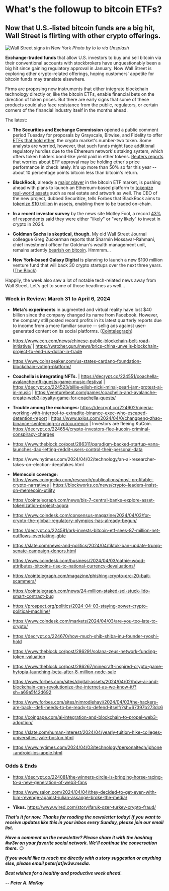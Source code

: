 # What's the followup to bitcoin ETFs?
## Now that U.S.-listed bitcoin funds are a big hit, Wall Street is flirting with other crypto offerings.

![Wall Street signs in New York](https://images.unsplash.com/photo-1586815634274-bf5eb51055c9)
*Photo by lo lo via Unsplash*

**Exchange-traded funds** that allow U.S. investors to buy and sell bitcoin via their conventional accounts with stockbrokers have unquestionably been a big hit since gaining regulatory approval in January. <!-- Find, add link... --> Now Wall Street is exploring other crypto-related offerings, hoping customers' appetite for bitcoin funds may translate elsewhere.

Firms are proposing new instruments that either integrate blockchain technology directly or, like the bitcoin ETFs, enable financial bets on the direction of token prices. But there are early signs that some of these products could also face resistance from the public, regulators, or certain corners of the financial industry itself in the months ahead.

The latest:

- **The Securities and Exchange Commission** opened a public comment period Tuesday for proposals by Grayscale, Bitwise, and Fidelity to offer [ETFs that hold ether](https://www.theblock.co/post/286255/sec-asks-for-public-comment-for-grayscale-bitwise-and-fidelity-spot-ethereum-etfs), the crypto market's number-two token. Some analysts are worried, however, that such funds might face additional regulatory hurdles due to the Ethereum network's staking system, which offers token holders bond-like yield paid in ether tokens. [Reuters reports](https://www.reuters.com/technology/cryptoverse-ether-fettered-by-fate-spot-etf-proposals-2024-04-02/) that worries about ETF approval may be holding ether's price performance in check lately. It's up more than 50% so far this year -- about 10 percentage points bitcoin less than bitcoin's return.

- **BlackRock,** already a [major player](https://decrypt.co/224524/bitcoin-etf-blackrock-flip-grayscale) in the bitcoin ETF market, is pushing ahead with plans to launch an Ethereum-based platform to [tokenize real-world assets](https://finance.yahoo.com/news/blackrock-enters-asset-tokenization-race-233701485.html) such as real estate and artwork as well. The CEO of the new project, dubbed Securitize, tells Forbes that BlackRock aims to [tokenize $10 trillion](https://www.forbes.com/sites/nataliakarayaneva/2024/03/21/blackrocks-10-trillion-tokenization-vision-the-future-of-real-world-assets/?sh=463e106e535c) in assets, enabling them to be traded on-chain.

- **In a recent investor survey** by the news site Motley Fool, a record [43% of respondents](https://www.fool.com/investing/2024/04/03/43-of-survey-respondents-say-they-plan-to-buy-cryp/) said they were either "likely" or "very likely" to invest in crypto in 2024.

- **Goldman Sachs is skeptical, though.** My old Wall Street Journal colleague Greg Zuckerman reports that Sharmin Mossavar-Rahmani, chief investment officer for Goldman's wealth management unit, remains ardently [bearish on bitcoin](https://www.wsj.com/finance/currencies/bitcoin-price-goldman-01189443?st=1syfipngazxcnvu&reflink=desktopwebshare_permalink). Hmmmm...

- **New York-based Galaxy Digital** is planning to launch a new $100 million venture fund that will back 30 crypto startups over the next three years. ([The Block](https://www.theblock.co/post/286378/galaxy-digital-to-launch-100-million-fund-for-early-stage-crypto-companies-report))

Happily, the week also saw a lot of notable tech-related news away from Wall Street. Let's get to some of those headlines as well...

### Week in Review: March 31 to April 6, 2024

- **Meta's experiments** in augmented and virtual reality have lost $40 billion since the company changed its name from Facebook. However, the company still posted record profits in its latest quarterly reports due to income from a more familiar source -- sellig ads against user-generated content on its social platforms. ([Cointelegraph](https://cointelegraph.com/news/meta-metaverse-lab-lost-40-b-since-facebook-changed-its-name-in-2021))

- https://www.ccn.com/news/chinese-public-blockchain-belt-road-initiative/ | https://watcher.guru/news/brics-china-unveils-blockchain-project-to-end-us-dollar-in-trade

- https://www.coinspeaker.com/us-states-cardano-foundation-blockchain-voting-platform/

- **Coachella is integrating NFTs.** | https://decrypt.co/224551/coachella-avalanche-nft-quests-game-music-festival | https://decrypt.co/224523/billie-eilish-nicki-minaj-pearl-jam-protest-ai-in-music | https://venturebeat.com/games/coachella-and-avalanche-create-web3-loyalty-game-for-coachella-quests/

- **Trouble among the exchanges:** https://decrypt.co/224602/nigeria-working-with-interpol-to-extradite-binance-exec-who-escaped-detention-report | https://www.axios.com/2024/04/0/changpeng-zhao-binance-sentencing-cryptocurrency | Investors are fleeing KuCoin. https://decrypt.co/224654/crypto-investors-flee-kucoin-criminal-conspiracy-charges

- https://www.theblock.co/post/286311/paradigm-backed-startup-vana-launches-dao-letting-reddit-users-control-their-personal-data

- <!-- From NYT: An A.I. Researcher Takes On Election Deepfakes: Oren Etzioni was once an optimist about artificial intelligence. Now, his nonprofit, TrueMedia.org, is offering tools for fighting A.I.-manipulated content. --> https://www.nytimes.com/2024/04/02/technology/an-ai-researcher-takes-on-election-deepfakes.html

- **Memecoin coverage:** https://www.coingecko.com/research/publications/most-profitable-crypto-narratives | https://blockworks.co/news/crypto-leaders-insist-on-memecoin-utility

<!-- Candidates -->

- https://cointelegraph.com/news/bis-7-central-banks-explore-asset-tokenization-project-agora

- https://www.coindesk.com/consensus-magazine/2024/04/03/for-crypto-the-global-regulatory-olympics-has-already-begun/

- https://decrypt.co/224581/ark-invests-bitcoin-etf-sees-87-million-net-outflows-overtaking-gbtc

- https://slate.com/news-and-politics/2024/04/tiktok-ban-update-trump-senate-campaign-donors.html

- https://www.coindesk.com/business/2024/04/03/cathie-wood-attributes-bitcoins-rise-to-national-currency-devaluations/

- https://cointelegraph.com/magazine/phishing-crypto-erc-20-bait-scammers/

- https://cointelegraph.com/news/24-million-staked-sol-stuck-lido-smart-contract-bug

- https://prospect.org/politics/2024-04-03-staying-power-crypto-political-machine/

- https://www.coindesk.com/markets/2024/04/03/are-you-too-late-to-crypto/

- https://decrypt.co/224670/how-much-shib-shiba-inu-founder-ryoshi-hold

- https://www.theblock.co/post/286291/solana-zeus-network-funding-token-valuation

- https://www.theblock.co/post/286267/minecraft-inspired-crypto-game-hytopia-launching-beta-after-8-million-node-sale

- https://www.forbes.com/sites/digital-assets/2024/04/02/how-ai-and-blockchain-can-revolutionize-the-internet-as-we-know-it/?sh=a69a5f42d692

- https://www.forbes.com/sites/nimrodlehavi/2024/04/03/the-hackers-are-back--defi-needs-to-be-ready-to-defend-itself/?sh=67397b273dc6


- https://coingape.com/ai-integration-and-blockchain-to-propel-web3-adoption/

- https://slate.com/human-interest/2024/04/yearly-tuition-hike-colleges-universities-yale-boston.html

- https://www.nytimes.com/2024/04/03/technology/personaltech/iphone-android-ios-apple.html


### Odds & Ends

- https://decrypt.co/224081/the-winners-circle-is-bringing-horse-racing-to-a-new-generation-of-web3-fans

- https://www.salon.com/2024/04/04/they-decided-to-get-even-with-him-revenge-against-julian-assange-broke-the-media/

- **Yikes.** https://www.wired.com/story/faruk-ozer-turkey-crypto-fraud/

_**That's it for now. Thanks for reading the newsletter today! If you want to receive updates like this in your inbox every Sunday, please join our email list.**_

_**Have a comment on the newsletter? Please share it with the hashtag #w3w on your favorite social network. We'll continue the conversation there.**_ 😉

_**If you would like to reach me directly with a story suggestion or anything else, please email peter[at]w3w.media.**_

_**Best wishes for a healthy and productive week ahead.**_  

_**-- Peter A. McKay**_  
